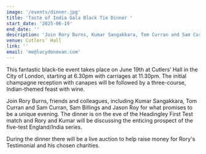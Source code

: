 ```yaml
---
image: '/events/dinner.jpg'
title: 'Taste of India Gala Black Tie Dinner '
start_date: '2025-06-19'
end_date: ''
description: 'Join Rory Burns, Kumar Sangakkara, Tom Curran and Sam Curran, Sam Billings, Jason Roy and Jos Butler... '
venue: Cutlers’ Hall
link: ''
email: 'me@lucydonovan.com'
---
```


This fantastic black-tie event takes place on June 19th at Cutlers’ Hall in the City of London, starting at 6.30pm with carriages at 11.30pm. The initial champagne reception with canapes will be followed by a three-course, Indian-themed feast with wine.

Join Rory Burns, friends and colleagues, including Kumar Sangakkara, Tom Curran and Sam Curran, Sam Billings and Jason Roy for what promises to be a unique evening. The dinner is on the eve of the Headingley First Test match and Rory and Kumar will be discussing the enticing prospect of the five-test England/India series.

During the dinner there will be a live auction to help raise money for Rory's Testimonial and his chosen charities.
